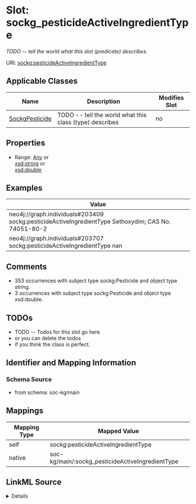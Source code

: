 

# Slot: sockg_pesticideActiveIngredientType


_TODO -- tell the world what this slot (predicate) describes._





URI: [sockg:pesticideActiveIngredientType](http://www.semanticweb.org/sockg/ontologies/2024/0/soil-carbon-ontology/pesticideActiveIngredientType)



<!-- no inheritance hierarchy -->





## Applicable Classes

| Name | Description | Modifies Slot |
| --- | --- | --- |
| [SockgPesticide](../classes/SockgPesticide.md) | TODO -- tell the world what this class (type) describes |  no  |







## Properties

* Range: [Any](../classes/Any.md)&nbsp;or&nbsp;<br />[xsd:string](http://www.w3.org/2001/XMLSchema#string)&nbsp;or&nbsp;<br />[xsd:double](http://www.w3.org/2001/XMLSchema#double)






## Examples

| Value |
| --- |
| neo4j://graph.individuals#203409 sockg:pesticideActiveIngredientType Sethoxydim; CAS No. 74051-80-2 |
| neo4j://graph.individuals#203707 sockg:pesticideActiveIngredientType nan |

## Comments

* 353 occurrences with subject type sockg:Pesticide and object type string.
* 3 occurrences with subject type sockg:Pesticide and object type xsd:double.

## TODOs

* TODO -- Todos for this slot go here
* or you can delete the todos
* if you think the class is perfect.

## Identifier and Mapping Information







### Schema Source


* from schema: soc-kg/main




## Mappings

| Mapping Type | Mapped Value |
| ---  | ---  |
| self | sockg:pesticideActiveIngredientType |
| native | soc-kg/main/:sockg_pesticideActiveIngredientType |




## LinkML Source

<details>
```yaml
name: sockg_pesticideActiveIngredientType
description: TODO -- tell the world what this slot (predicate) describes.
todos:
- TODO -- Todos for this slot go here
- or you can delete the todos
- if you think the class is perfect.
comments:
- 353 occurrences with subject type sockg:Pesticide and object type string.
- 3 occurrences with subject type sockg:Pesticide and object type xsd:double.
examples:
- value: neo4j://graph.individuals#203409 sockg:pesticideActiveIngredientType Sethoxydim;
    CAS No. 74051-80-2
- value: neo4j://graph.individuals#203707 sockg:pesticideActiveIngredientType nan
from_schema: soc-kg/main
rank: 1000
slot_uri: sockg:pesticideActiveIngredientType
alias: sockg_pesticideActiveIngredientType
domain_of:
- sockg_Pesticide
range: Any
any_of:
- range: string
- range: double

```
</details>